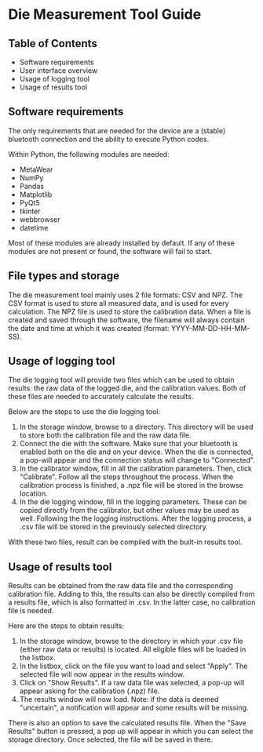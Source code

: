 
# Die Measurement Tool Guide

## Table of Contents
- Software requirements
- User interface overview
- Usage of logging tool
- Usage of results tool

## Software requirements
The only requirements that are needed for the device are a (stable) bluetooth connection and the ability to execute Python codes.

Within Python, the following modules are needed:
- MetaWear
- NumPy
- Pandas
- Matplotlib
- PyQt5
- tkinter
- webbrowser
- datetime

Most of these modules are already installed by default.
If any of these modules are not present or found, the software will fail to start.

## File types and storage
The die measurement tool mainly uses 2 file formats: CSV and NPZ. The CSV format is used to store all measured data, and is used for every calculation. The NPZ file is used to store the calibration data. When a file is created and saved through the software, the filename will always contain the date and time at which it was created (format: YYYY-MM-DD-HH-MM-SS).

## Usage of logging tool
The die logging tool will provide two files which can be used to obtain results: the raw data of the logged die, and the calibration values. Both of these files are needed to accurately calculate the results. 

Below are the steps to use the die logging tool:
1. In the storage window, browse to a directory. This directory will be used to store both the calibration file and the raw data file.
2. Connect the die with the software. Make sure that your bluetooth is enabled both on the die and on your device. When the die is connected, a pop-will appear and the connection status will change to "Connected".
3. In the calibrator window, fill in all the calibration parameters. Then, click "Calibrate". Follow all the steps throughout the process. When the calibration process is finished, a .npz file will be stored in the browse location.
4. In the die logging window, fill in the logging parameters. These can be copied directly from the calibrator, but other values may be used as well. Following the the logging instructions. After the logging process, a .csv file will be stored in the previously selected directory.

With these two files, result can be compiled with the built-in results tool.

## Usage of results tool
Results can be obtained from the raw data file and the corresponding calibration file. Adding to this, the results can also be directly compiled from a results file, which is also formatted in .csv. In the latter case, no calibration file is needed.

Here are the steps to obtain results:
1. In the storage window, browse to the directory in which your .csv file (either raw data or results) is located. All eligible files will be loaded in the listbox.
2. In the listbox, click on the file you want to load and select "Apply". The selected file will now appear in the results window.
3. Click on "Show Results". If a raw data file was selected, a pop-up will appear asking for the calibration (.npz) file.
4. The results window will now load. Note: if the data is deemed "uncertain", a notification will appear and some results will be missing.

There is also an option to save the calculated results file. When the "Save Results" button is pressed, a pop up will appear in which you can select the storage directory. Once selected, the file will be saved in there.
